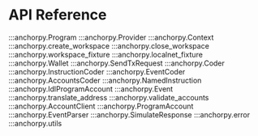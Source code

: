 # API Reference


:::anchorpy.Program
:::anchorpy.Provider
:::anchorpy.Context
:::anchorpy.create_workspace
:::anchorpy.close_workspace
:::anchorpy.workspace_fixture
:::anchorpy.localnet_fixture
:::anchorpy.Wallet
:::anchorpy.SendTxRequest
:::anchorpy.Coder
:::anchorpy.InstructionCoder
:::anchorpy.EventCoder
:::anchorpy.AccountsCoder
:::anchorpy.NamedInstruction
:::anchorpy.IdlProgramAccount
:::anchorpy.Event
:::anchorpy.translate_address
:::anchorpy.validate_accounts
:::anchorpy.AccountClient
:::anchorpy.ProgramAccount
:::anchorpy.EventParser
:::anchorpy.SimulateResponse
:::anchorpy.error
:::anchorpy.utils
